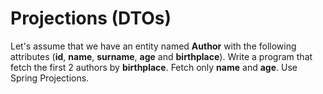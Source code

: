 # Projections (DTOs)
Let's assume that we have an entity named **Author** with the following attributes (**id**, **name**, **surname**, **age** and **birthplace**).
 Write a program that fetch the first 2 authors by **birthplace**. Fetch only **name** and **age**. Use Spring Projections.
